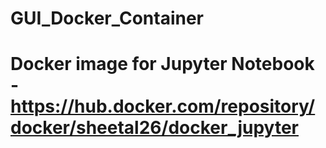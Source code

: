 # GUI_Docker_Container

# Docker image for Jupyter Notebook - https://hub.docker.com/repository/docker/sheetal26/docker_jupyter

